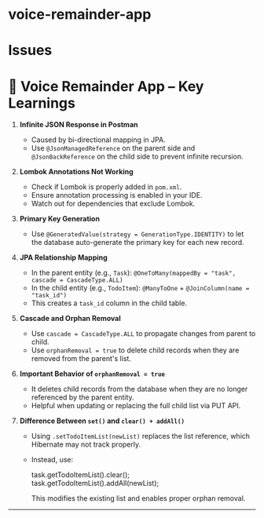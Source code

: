 # voice-remainder-app

# Issues

# 📝 Voice Remainder App – Key Learnings

1. **Infinite JSON Response in Postman**

    * Caused by bi-directional mapping in JPA.
    * Use `@JsonManagedReference` on the parent side and `@JsonBackReference` on the child side to prevent infinite recursion.

2. **Lombok Annotations Not Working**

    * Check if Lombok is properly added in `pom.xml`.
    * Ensure annotation processing is enabled in your IDE.
    * Watch out for dependencies that exclude Lombok.

3. **Primary Key Generation**

    * Use `@GeneratedValue(strategy = GenerationType.IDENTITY)` to let the database auto-generate the primary key for each new record.

4. **JPA Relationship Mapping**

    * In the parent entity (e.g., `Task`):
      `@OneToMany(mappedBy = "task", cascade = CascadeType.ALL)`
    * In the child entity (e.g., `TodoItem`):
      `@ManyToOne` + `@JoinColumn(name = "task_id")`
    * This creates a `task_id` column in the child table.

5. **Cascade and Orphan Removal**

    * Use `cascade = CascadeType.ALL` to propagate changes from parent to child.
    * Use `orphanRemoval = true` to delete child records when they are removed from the parent's list.

6. **Important Behavior of `orphanRemoval = true`**

    * It deletes child records from the database when they are no longer referenced by the parent entity.
    * Helpful when updating or replacing the full child list via PUT API.

7. **Difference Between `set()` and `clear() + addAll()`**

    * Using `.setTodoItemList(newList)` replaces the list reference, which Hibernate may not track properly.
    * Instead, use:

     
      task.getTodoItemList().clear();
      task.getTodoItemList().addAll(newList);
      

      This modifies the existing list and enables proper orphan removal.

---


